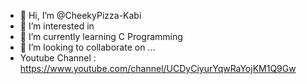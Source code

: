 - 👋 Hi, I’m @CheekyPizza-Kabi
- 👀 I’m interested in 
- 🌱 I’m currently learning C Programming
- 💞️ I’m looking to collaborate on ...
- Youtube Channel : https://www.youtube.com/channel/UCDyCiyurYqwRaYojKM1Q9Gw

<!---
CheekyPizza-Kabi/CheekyPizza-Kabi is a ✨ special ✨ repository because its `README.md` (this file) appears on your GitHub profile.
You can click the Preview link to take a look at your changes.
--->
